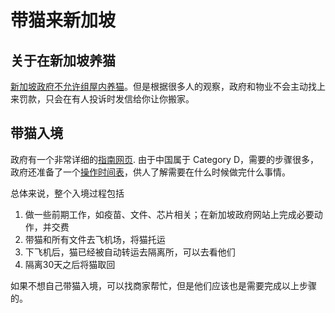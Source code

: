# 带猫来新加坡

## 关于在新加坡养猫

[新加坡政府不允许组屋内养猫](https://www.hdb.gov.sg/cs/infoweb/community/neighbourliness/being-a-good-neighbour/keeping-pets)。但是根据很多人的观察，政府和物业不会主动找上来罚款，只会在有人投诉时发信给你让你搬家。

## 带猫入境

政府有一个非常详细的[指南网页](https://www.nparks.gov.sg/avs/pets/bringing-animals-into-singapore-and-exporting/bringing-in-and-transshipping-dogs-and-cats/preparing-to-bring-dogs-and-cats-into-singapore).  由于中国属于 Category D，需要的步骤很多，政府还准备了一个[操作时间表](https://www.nparks.gov.sg/-/media/avs/migrated-content/animals-and-pets/bringing-animals-into-singapore-and-exporting/bringing-dogs-and-cats/category-d-dog-cat-import-flowchart-apr2018.pdf)，供人了解需要在什么时候做完什么事情。

总体来说，整个入境过程包括

1. 做一些前期工作，如疫苗、文件、芯片相关；在新加坡政府网站上完成必要动作，并交费
2. 带猫和所有文件去飞机场，将猫托运
3. 下飞机后，猫已经被自动转运去隔离所，可以去看他们
4. 隔离30天之后将猫取回

如果不想自己带猫入境，可以找商家帮忙，但是他们应该也是需要完成以上步骤的。

